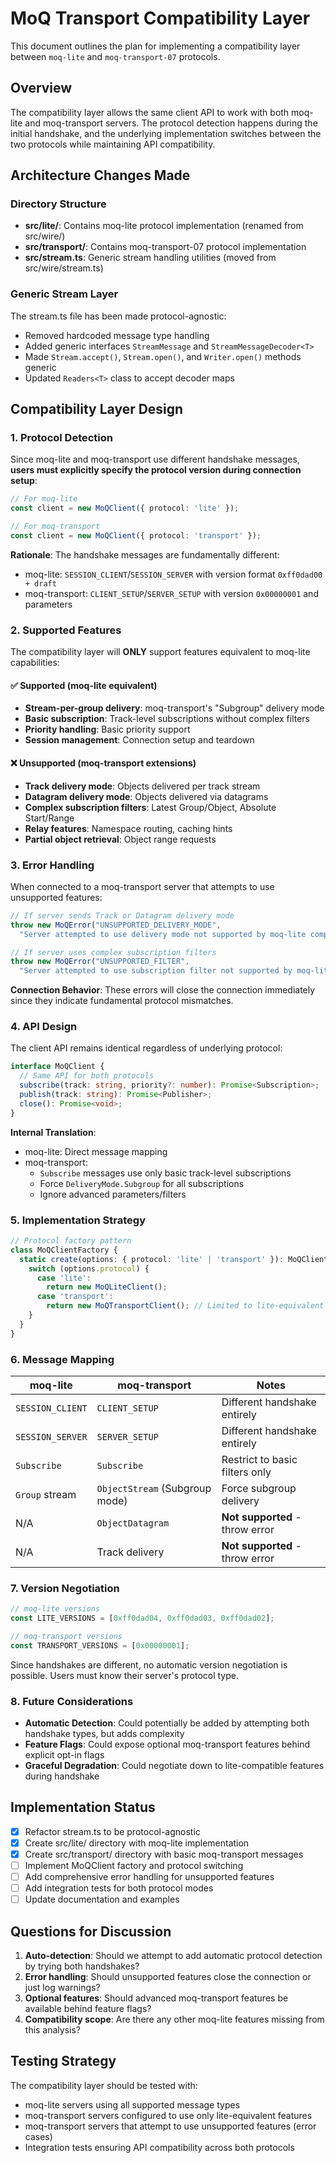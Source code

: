 # MoQ Transport Compatibility Layer

This document outlines the plan for implementing a compatibility layer between `moq-lite` and `moq-transport-07` protocols.

## Overview

The compatibility layer allows the same client API to work with both moq-lite and moq-transport servers. The protocol detection happens during the initial handshake, and the underlying implementation switches between the two protocols while maintaining API compatibility.

## Architecture Changes Made

### Directory Structure
- **src/lite/**: Contains moq-lite protocol implementation (renamed from src/wire/)
- **src/transport/**: Contains moq-transport-07 protocol implementation
- **src/stream.ts**: Generic stream handling utilities (moved from src/wire/stream.ts)

### Generic Stream Layer
The stream.ts file has been made protocol-agnostic:
- Removed hardcoded message type handling
- Added generic interfaces `StreamMessage` and `StreamMessageDecoder<T>`
- Made `Stream.accept()`, `Stream.open()`, and `Writer.open()` methods generic
- Updated `Readers<T>` class to accept decoder maps

## Compatibility Layer Design

### 1. Protocol Detection
Since moq-lite and moq-transport use different handshake messages, **users must explicitly specify the protocol version during connection setup**:

```typescript
// For moq-lite
const client = new MoQClient({ protocol: 'lite' });

// For moq-transport  
const client = new MoQClient({ protocol: 'transport' });
```

**Rationale**: The handshake messages are fundamentally different:
- moq-lite: `SESSION_CLIENT`/`SESSION_SERVER` with version format `0xff0dad00 + draft`
- moq-transport: `CLIENT_SETUP`/`SERVER_SETUP` with version `0x00000001` and parameters

### 2. Supported Features

The compatibility layer will **ONLY** support features equivalent to moq-lite capabilities:

#### ✅ Supported (moq-lite equivalent)
- **Stream-per-group delivery**: moq-transport's "Subgroup" delivery mode
- **Basic subscription**: Track-level subscriptions without complex filters
- **Priority handling**: Basic priority support
- **Session management**: Connection setup and teardown

#### ❌ Unsupported (moq-transport extensions)
- **Track delivery mode**: Objects delivered per track stream
- **Datagram delivery mode**: Objects delivered via datagrams  
- **Complex subscription filters**: Latest Group/Object, Absolute Start/Range
- **Relay features**: Namespace routing, caching hints
- **Partial object retrieval**: Object range requests

### 3. Error Handling

When connected to a moq-transport server that attempts to use unsupported features:

```typescript
// If server sends Track or Datagram delivery mode
throw new MoQError("UNSUPPORTED_DELIVERY_MODE", 
  "Server attempted to use delivery mode not supported by moq-lite compatibility");

// If server uses complex subscription filters  
throw new MoQError("UNSUPPORTED_FILTER", 
  "Server attempted to use subscription filter not supported by moq-lite compatibility");
```

**Connection Behavior**: These errors will close the connection immediately since they indicate fundamental protocol mismatches.

### 4. API Design

The client API remains identical regardless of underlying protocol:

```typescript
interface MoQClient {
  // Same API for both protocols
  subscribe(track: string, priority?: number): Promise<Subscription>;
  publish(track: string): Promise<Publisher>; 
  close(): Promise<void>;
}
```

**Internal Translation**:
- moq-lite: Direct message mapping
- moq-transport: 
  - `Subscribe` messages use only basic track-level subscriptions
  - Force `DeliveryMode.Subgroup` for all subscriptions
  - Ignore advanced parameters/filters

### 5. Implementation Strategy

```typescript
// Protocol factory pattern
class MoQClientFactory {
  static create(options: { protocol: 'lite' | 'transport' }): MoQClient {
    switch (options.protocol) {
      case 'lite':
        return new MoQLiteClient();
      case 'transport': 
        return new MoQTransportClient(); // Limited to lite-equivalent features
    }
  }
}
```

### 6. Message Mapping

| moq-lite | moq-transport | Notes |
|----------|---------------|--------|
| `SESSION_CLIENT` | `CLIENT_SETUP` | Different handshake entirely |
| `SESSION_SERVER` | `SERVER_SETUP` | Different handshake entirely |
| `Subscribe` | `Subscribe` | Restrict to basic filters only |
| `Group` stream | `ObjectStream` (Subgroup mode) | Force subgroup delivery |
| N/A | `ObjectDatagram` | **Not supported** - throw error |
| N/A | Track delivery | **Not supported** - throw error |

### 7. Version Negotiation

```typescript
// moq-lite versions
const LITE_VERSIONS = [0xff0dad04, 0xff0dad03, 0xff0dad02];

// moq-transport versions  
const TRANSPORT_VERSIONS = [0x00000001];
```

Since handshakes are different, no automatic version negotiation is possible. Users must know their server's protocol type.

### 8. Future Considerations

- **Automatic Detection**: Could potentially be added by attempting both handshake types, but adds complexity
- **Feature Flags**: Could expose optional moq-transport features behind explicit opt-in flags
- **Graceful Degradation**: Could negotiate down to lite-compatible features during handshake

## Implementation Status

- [x] Refactor stream.ts to be protocol-agnostic
- [x] Create src/lite/ directory with moq-lite implementation  
- [x] Create src/transport/ directory with basic moq-transport messages
- [ ] Implement MoQClient factory and protocol switching
- [ ] Add comprehensive error handling for unsupported features
- [ ] Add integration tests for both protocol modes
- [ ] Update documentation and examples

## Questions for Discussion

1. **Auto-detection**: Should we attempt to add automatic protocol detection by trying both handshakes?
2. **Error handling**: Should unsupported features close the connection or just log warnings?
3. **Optional features**: Should advanced moq-transport features be available behind feature flags?
4. **Compatibility scope**: Are there any other moq-lite features missing from this analysis?

## Testing Strategy

The compatibility layer should be tested with:
- moq-lite servers using all supported message types
- moq-transport servers configured to use only lite-equivalent features  
- moq-transport servers that attempt to use unsupported features (error cases)
- Integration tests ensuring API compatibility across both protocols
